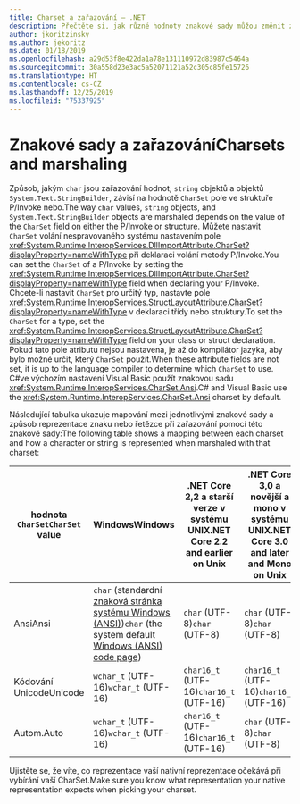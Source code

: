 ```yaml
---
title: Charset a zařazování – .NET
description: Přečtěte si, jak různé hodnoty znakové sady můžou změnit způsob, jakým .NET zařazování vašich dat do nativního kódu.
author: jkoritzinsky
ms.author: jekoritz
ms.date: 01/18/2019
ms.openlocfilehash: a29d53f8e422da1a78e131110972d83987c5464a
ms.sourcegitcommit: 30a558d23e3ac5a52071121a52c305c85fe15726
ms.translationtype: HT
ms.contentlocale: cs-CZ
ms.lasthandoff: 12/25/2019
ms.locfileid: "75337925"
---
```

# <a name="charsets-and-marshaling"></a><span data-ttu-id="1b514-103">Znakové sady a zařazování</span><span class="sxs-lookup"><span data-stu-id="1b514-103">Charsets and marshaling</span></span>

<span data-ttu-id="1b514-104">Způsob, jakým `char` jsou zařazování hodnot, `string` objektů a objektů `System.Text.StringBuilder`, závisí na hodnotě `CharSet` pole ve struktuře P/Invoke nebo.</span><span class="sxs-lookup"><span data-stu-id="1b514-104">The way `char` values, `string` objects, and `System.Text.StringBuilder` objects are marshaled depends on the value of the `CharSet` field on either the P/Invoke or structure.</span></span> <span data-ttu-id="1b514-105">Můžete nastavit `CharSet` volání nespravovaného systému nastavením pole <xref:System.Runtime.InteropServices.DllImportAttribute.CharSet?displayProperty=nameWithType> při deklaraci volání metody P/Invoke.</span><span class="sxs-lookup"><span data-stu-id="1b514-105">You can set the `CharSet` of a P/Invoke by setting the <xref:System.Runtime.InteropServices.DllImportAttribute.CharSet?displayProperty=nameWithType> field when declaring your P/Invoke.</span></span> <span data-ttu-id="1b514-106">Chcete-li nastavit `CharSet` pro určitý typ, nastavte pole <xref:System.Runtime.InteropServices.StructLayoutAttribute.CharSet?displayProperty=nameWithType> v deklaraci třídy nebo struktury.</span><span class="sxs-lookup"><span data-stu-id="1b514-106">To set the `CharSet` for a type, set the <xref:System.Runtime.InteropServices.StructLayoutAttribute.CharSet?displayProperty=nameWithType> field on your class or struct declaration.</span></span> <span data-ttu-id="1b514-107">Pokud tato pole atributu nejsou nastavena, je až do kompilátor jazyka, aby bylo možné určit, který `CharSet` použít.</span><span class="sxs-lookup"><span data-stu-id="1b514-107">When these attribute fields are not set, it is up to the language compiler to determine which `CharSet` to use.</span></span> <span data-ttu-id="1b514-108">C#ve výchozím nastavení Visual Basic použít znakovou sadu <xref:System.Runtime.InteropServices.CharSet.Ansi>.</span><span class="sxs-lookup"><span data-stu-id="1b514-108">C# and Visual Basic use the <xref:System.Runtime.InteropServices.CharSet.Ansi> charset by default.</span></span>

<span data-ttu-id="1b514-109">Následující tabulka ukazuje mapování mezi jednotlivými znakové sady a způsob reprezentace znaku nebo řetězce při zařazování pomocí této znakové sady:</span><span class="sxs-lookup"><span data-stu-id="1b514-109">The following table shows a mapping between each charset and how a character or string is represented when marshaled with that charset:</span></span>

| <span data-ttu-id="1b514-110">hodnota `CharSet`</span><span class="sxs-lookup"><span data-stu-id="1b514-110">`CharSet` value</span></span> | <span data-ttu-id="1b514-111">Windows</span><span class="sxs-lookup"><span data-stu-id="1b514-111">Windows</span></span>            | <span data-ttu-id="1b514-112">.NET Core 2,2 a starší verze v systému UNIX</span><span class="sxs-lookup"><span data-stu-id="1b514-112">.NET Core 2.2 and earlier on Unix</span></span> | <span data-ttu-id="1b514-113">.NET Core 3,0 a novější a mono v systému UNIX</span><span class="sxs-lookup"><span data-stu-id="1b514-113">.NET Core 3.0 and later and Mono on Unix</span></span> |
|-----------------|--------------------|-----------------------------------|------------------------------------------|
| <span data-ttu-id="1b514-114">Ansi</span><span class="sxs-lookup"><span data-stu-id="1b514-114">Ansi</span></span>            | <span data-ttu-id="1b514-115">`char` (standardní [znaková stránka systému Windows (ANSI)](/windows/win32/intl/code-pages))</span><span class="sxs-lookup"><span data-stu-id="1b514-115">`char` (the system default [Windows (ANSI) code page](/windows/win32/intl/code-pages))</span></span>      | <span data-ttu-id="1b514-116">`char` (UTF-8)</span><span class="sxs-lookup"><span data-stu-id="1b514-116">`char` (UTF-8)</span></span>                    | <span data-ttu-id="1b514-117">`char` (UTF-8)</span><span class="sxs-lookup"><span data-stu-id="1b514-117">`char` (UTF-8)</span></span>                           |
| <span data-ttu-id="1b514-118">Kódování Unicode</span><span class="sxs-lookup"><span data-stu-id="1b514-118">Unicode</span></span>         | <span data-ttu-id="1b514-119">`wchar_t` (UTF-16)</span><span class="sxs-lookup"><span data-stu-id="1b514-119">`wchar_t` (UTF-16)</span></span> | <span data-ttu-id="1b514-120">`char16_t` (UTF-16)</span><span class="sxs-lookup"><span data-stu-id="1b514-120">`char16_t` (UTF-16)</span></span>               | <span data-ttu-id="1b514-121">`char16_t` (UTF-16)</span><span class="sxs-lookup"><span data-stu-id="1b514-121">`char16_t` (UTF-16)</span></span>                      |
| <span data-ttu-id="1b514-122">Autom.</span><span class="sxs-lookup"><span data-stu-id="1b514-122">Auto</span></span>            | <span data-ttu-id="1b514-123">`wchar_t` (UTF-16)</span><span class="sxs-lookup"><span data-stu-id="1b514-123">`wchar_t` (UTF-16)</span></span> | <span data-ttu-id="1b514-124">`char16_t` (UTF-16)</span><span class="sxs-lookup"><span data-stu-id="1b514-124">`char16_t` (UTF-16)</span></span>               | <span data-ttu-id="1b514-125">`char` (UTF-8)</span><span class="sxs-lookup"><span data-stu-id="1b514-125">`char` (UTF-8)</span></span>                           |

<span data-ttu-id="1b514-126">Ujistěte se, že víte, co reprezentace vaší nativní reprezentace očekává při vybírání vaší CharSet.</span><span class="sxs-lookup"><span data-stu-id="1b514-126">Make sure you know what representation your native representation expects when picking your charset.</span></span>
